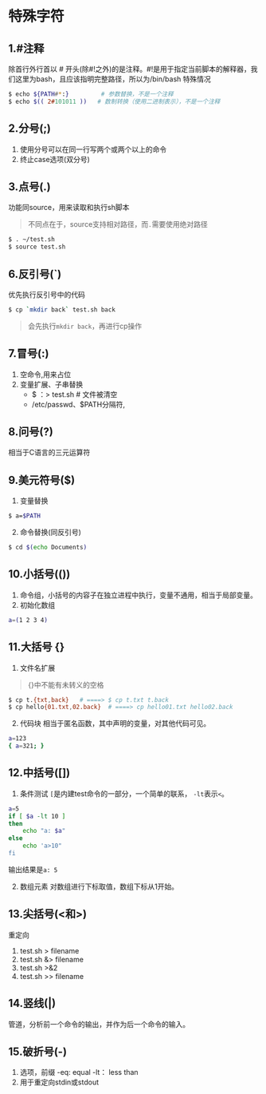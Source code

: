 # 特殊字符

## 1.#注释
除首行外行首以 # 开头(除#!之外)的是注释。#!是用于指定当前脚本的解释器，我们这里为bash，且应该指明完整路径，所以为/bin/bash
特殊情况
```bash
$ echo ${PATH#*:}         # 参数替换，不是一个注释
$ echo $(( 2#101011 ))   # 数制转换（使用二进制表示），不是一个注释
```
## 2.分号(;)
1. 使用分号可以在同一行写两个或两个以上的命令
2. 终止case选项(双分号)

## 3.点号(.)
功能同source，用来读取和执行sh脚本
> 不同点在于，source支持相对路径，而`.`需要使用绝对路径
```bash
$ . ~/test.sh
$ source test.sh
```

## 6.反引号(`)
优先执行反引号中的代码
```bash
$ cp `mkdir back` test.sh back
```
> 会先执行`mkdir back`，再进行cp操作

## 7.冒号(:)
1. 空命令,用来占位
2. 变量扩展、子串替换
	- $ ：> test.sh # 文件被清空
	- /etc/passwd、$PATH分隔符,

## 8.问号(?)
相当于C语言的三元运算符

## 9.美元符号($)
1. 变量替换
```bash
$ a=$PATH
```

2. 命令替换(同反引号)
```bash
$ cd $(echo Documents)
```

## 10.小括号(())
1. 命令组，小括号的内容子在独立进程中执行，变量不通用，相当于局部变量。
2. 初始化数组
```bash
a=(1 2 3 4)
```

## 11.大括号 {}
1. 文件名扩展
> {}中不能有未转义的空格
```bash
$ cp t.{txt,back}	# ====> $ cp t.txt t.back
$ cp hello{01.txt,02.back}	# ====> cp hello01.txt hello02.back
```

2. 代码块
相当于匿名函数，其中声明的变量，对其他代码可见。
```bash
a=123
{ a=321; }
```

## 12.中括号([])
1. 条件测试
`[`是内建test命令的一部分，一个简单的联系， `-lt`表示`<`。
```bash
a=5
if [ $a -lt 10 ]
then 
    echo "a: $a"
else
    echo 'a>10"
fi
```
输出结果是`a: 5`

2. 数组元素
对数组进行下标取值，数组下标从1开始。

## 13.尖括号(<和>)
重定向
1. test.sh > filename
2. test.sh &> filename
3. test.sh >&2
4. test.sh >> filename

## 14.竖线(|)
管道，分析前一个命令的输出，并作为后一个命令的输入。

## 15.破折号(-)
1. 选项，前缀
-eq: equal
-lt： less than
2. 用于重定向stdin或stdout











